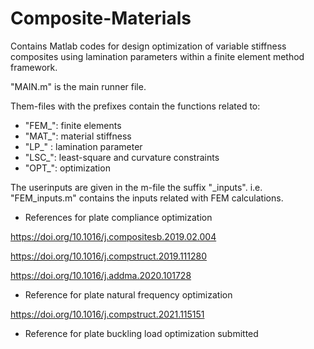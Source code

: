 # Composite-Materials
Contains Matlab codes for design optimization of variable stiffness composites using lamination parameters within a finite element method framework.

"MAIN.m" is the main runner file.

Them-files with the prefixes contain the functions related to:
- "FEM_": finite elements
- "MAT_": material stiffness
- "LP_" : lamination parameter
- "LSC_": least-square and curvature constraints
- "OPT_": optimization

The userinputs are given in the m-file the suffix "_inputs". 
i.e. "FEM_inputs.m" contains the inputs related with FEM calculations.

- References for plate compliance optimization

https://doi.org/10.1016/j.compositesb.2019.02.004

https://doi.org/10.1016/j.compstruct.2019.111280

https://doi.org/10.1016/j.addma.2020.101728


- Reference for plate natural frequency optimization

https://doi.org/10.1016/j.compstruct.2021.115151


- Reference for plate buckling load optimization
submitted
